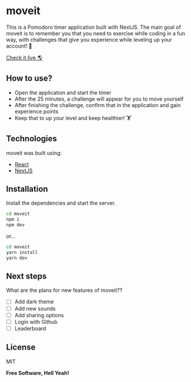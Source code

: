 # moveit

This is a Pomodoro timer application built with NextJS. The main goal of moveit is to remember you that you need to exercise while coding in a fun way, with challenges that give you experience while leveling up your account! 🥇

[Check it live 🌎](moveit-red-xi.vercel.app)

## How to use?

- Open the application and start the timer
- After the 25 minutes, a challenge will appear for you to move yourself
- After finishing the challenge, confirm that in the application and gain experience points
- Keep that to up your level and keep healthier! ️️🏋

## Technologies

moveit was built using:

- [React](https://reactjs.org)
- [NextJS](https://nextjs.org)

## Installation

Install the dependencies and start the server.

```sh
cd moveit
npm i
npm dev
```

or...

```sh
cd moveit
yarn install
yarn dev
```

## Next steps

What are the plans for new features of moveit??

- [ ] Add dark theme
- [ ] Add new sounds
- [ ] Add sharing options
- [ ] Login with Github
- [ ] Leaderboard

## License

MIT

**Free Software, Hell Yeah!**
